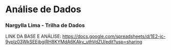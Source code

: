 # Análise de Dados
### Nargylla Lima - Trilha de Dados

LINK DA BASE E ANÁLISE: https://docs.google.com/spreadsheets/d/1E2-jc-9yplz03WkSEEjbgiRH8KYMdA6KAky_uthVdZU/edit?usp=sharing
